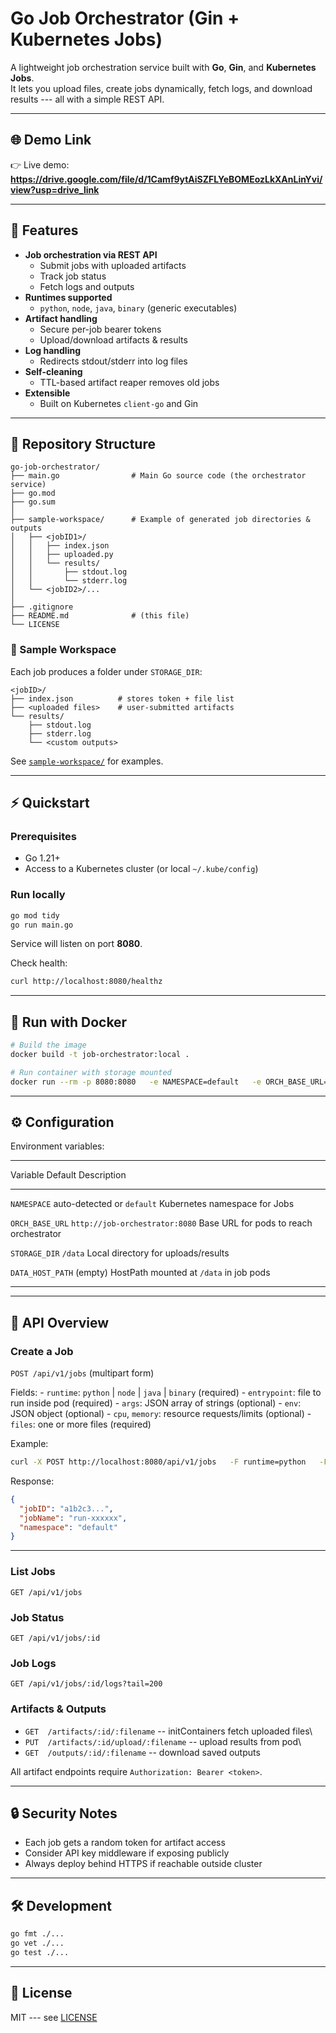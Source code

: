 # Go Job Orchestrator (Gin + Kubernetes Jobs)

A lightweight job orchestration service built with **Go**, **Gin**, and
**Kubernetes Jobs**.\
It lets you upload files, create jobs dynamically, fetch logs, and
download results --- all with a simple REST API.

---
## 🌐 Demo Link

👉 Live demo: **https://drive.google.com/file/d/1Camf9ytAiSZFLYeBOMEozLkXAnLinYvi/view?usp=drive_link**

---

## 🚀 Features

- **Job orchestration via REST API**
  - Submit jobs with uploaded artifacts
  - Track job status
  - Fetch logs and outputs
- **Runtimes supported**
  - `python`, `node`, `java`, `binary` (generic executables)
- **Artifact handling**
  - Secure per-job bearer tokens
  - Upload/download artifacts & results
- **Log handling**
  - Redirects stdout/stderr into log files
- **Self-cleaning**
  - TTL-based artifact reaper removes old jobs
- **Extensible**
  - Built on Kubernetes `client-go` and Gin

---

## 📂 Repository Structure

    go-job-orchestrator/
    ├── main.go                # Main Go source code (the orchestrator service)
    ├── go.mod
    ├── go.sum
    │
    ├── sample-workspace/      # Example of generated job directories & outputs
    │   ├── <jobID1>/
    │   │   ├── index.json
    │   │   ├── uploaded.py
    │   │   └── results/
    │   │       ├── stdout.log
    │   │       └── stderr.log
    │   └── <jobID2>/...
    │
    ├── .gitignore
    ├── README.md              # (this file)
    └── LICENSE

### 📑 Sample Workspace

Each job produces a folder under `STORAGE_DIR`:

    <jobID>/
    ├── index.json          # stores token + file list
    ├── <uploaded files>    # user-submitted artifacts
    └── results/
        ├── stdout.log
        ├── stderr.log
        └── <custom outputs>

See [`sample-workspace/`](./sample-workspace) for examples.

---

## ⚡ Quickstart

### Prerequisites

- Go 1.21+
- Access to a Kubernetes cluster (or local `~/.kube/config`)

### Run locally

```bash
go mod tidy
go run main.go
```

Service will listen on port **8080**.

Check health:

```bash
curl http://localhost:8080/healthz
```

---

## 🐳 Run with Docker

```bash
# Build the image
docker build -t job-orchestrator:local .

# Run container with storage mounted
docker run --rm -p 8080:8080   -e NAMESPACE=default   -e ORCH_BASE_URL=http://localhost:8080   -e STORAGE_DIR=/data   -v "$(pwd)/data:/data"   job-orchestrator:local
```

---

## ⚙️ Configuration

Environment variables:

---

Variable Default Description

---

`NAMESPACE` auto-detected or `default` Kubernetes namespace for Jobs

`ORCH_BASE_URL` `http://job-orchestrator:8080` Base URL for pods to reach
orchestrator

`STORAGE_DIR` `/data` Local directory for
uploads/results

`DATA_HOST_PATH` (empty) HostPath mounted at `/data` in
job pods

---

---

## 🔗 API Overview

### Create a Job

`POST /api/v1/jobs` (multipart form)

Fields: - `runtime`: `python` \| `node` \| `java` \| `binary`
(required) - `entrypoint`: file to run inside pod (required) - `args`:
JSON array of strings (optional) - `env`: JSON object (optional) -
`cpu`, `memory`: resource requests/limits (optional) - `files`: one or
more files (required)

Example:

```bash
curl -X POST http://localhost:8080/api/v1/jobs   -F runtime=python   -F entrypoint=main.py   -F args='["--flag","value"]'   -F env='{"MY_VAR":"123"}'   -F files=@main.py
```

Response:

```json
{
  "jobID": "a1b2c3...",
  "jobName": "run-xxxxxx",
  "namespace": "default"
}
```

---

### List Jobs

    GET /api/v1/jobs

### Job Status

    GET /api/v1/jobs/:id

### Job Logs

    GET /api/v1/jobs/:id/logs?tail=200

### Artifacts & Outputs

- `GET  /artifacts/:id/:filename` -- initContainers fetch uploaded
  files\
- `PUT  /artifacts/:id/upload/:filename` -- upload results from pod\
- `GET  /outputs/:id/:filename` -- download saved outputs

All artifact endpoints require `Authorization: Bearer <token>`.

---

## 🔒 Security Notes

- Each job gets a random token for artifact access
- Consider API key middleware if exposing publicly
- Always deploy behind HTTPS if reachable outside cluster

---

## 🛠️ Development

```bash
go fmt ./...
go vet ./...
go test ./...
```

---

## 📜 License

MIT --- see [LICENSE](./LICENSE)
